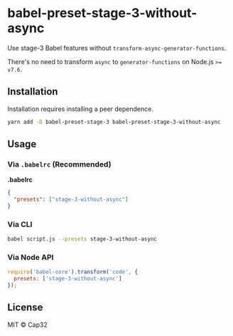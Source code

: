 # babel-preset-stage-3-without-async
Use stage-3 Babel features without `transform-async-generator-functions`.

There's no need to transform `async` to `generator-functions` on Node.js `>= v7.6`.


## Installation

Installation requires installing a peer dependence.

```sh
yarn add -D babel-preset-stage-3 babel-preset-stage-3-without-async
```


## Usage

### Via `.babelrc` (Recommended)

**.babelrc**

```json
{
  "presets": ["stage-3-without-async"]
}
```

### Via CLI

```sh
babel script.js --presets stage-3-without-async
```

### Via Node API

```javascript
require('babel-core').transform('code', {
  presets: ['stage-3-without-async']
});
```


## License

MIT © Cap32


